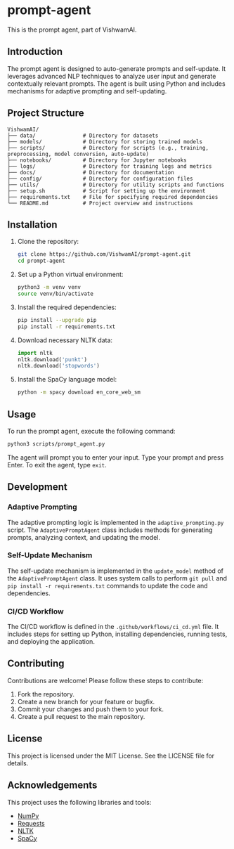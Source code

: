 # prompt-agent

This is the prompt agent, part of VishwamAI.

## Introduction

The prompt agent is designed to auto-generate prompts and self-update. It leverages advanced NLP techniques to analyze user input and generate contextually relevant prompts. The agent is built using Python and includes mechanisms for adaptive prompting and self-updating.

## Project Structure

```
VishwamAI/
├── data/               # Directory for datasets
├── models/             # Directory for storing trained models
├── scripts/            # Directory for scripts (e.g., training, preprocessing, model conversion, auto-update)
├── notebooks/          # Directory for Jupyter notebooks
├── logs/               # Directory for training logs and metrics
├── docs/               # Directory for documentation
├── config/             # Directory for configuration files
├── utils/              # Directory for utility scripts and functions
├── setup.sh            # Script for setting up the environment
├── requirements.txt    # File for specifying required dependencies
└── README.md           # Project overview and instructions
```

## Installation

1. Clone the repository:
   ```bash
   git clone https://github.com/VishwamAI/prompt-agent.git
   cd prompt-agent
   ```

2. Set up a Python virtual environment:
   ```bash
   python3 -m venv venv
   source venv/bin/activate
   ```

3. Install the required dependencies:
   ```bash
   pip install --upgrade pip
   pip install -r requirements.txt
   ```

4. Download necessary NLTK data:
   ```python
   import nltk
   nltk.download('punkt')
   nltk.download('stopwords')
   ```

5. Install the SpaCy language model:
   ```bash
   python -m spacy download en_core_web_sm
   ```

## Usage

To run the prompt agent, execute the following command:
```bash
python3 scripts/prompt_agent.py
```

The agent will prompt you to enter your input. Type your prompt and press Enter. To exit the agent, type `exit`.

## Development

### Adaptive Prompting

The adaptive prompting logic is implemented in the `adaptive_prompting.py` script. The `AdaptivePromptAgent` class includes methods for generating prompts, analyzing context, and updating the model.

### Self-Update Mechanism

The self-update mechanism is implemented in the `update_model` method of the `AdaptivePromptAgent` class. It uses system calls to perform `git pull` and `pip install -r requirements.txt` commands to update the code and dependencies.

### CI/CD Workflow

The CI/CD workflow is defined in the `.github/workflows/ci_cd.yml` file. It includes steps for setting up Python, installing dependencies, running tests, and deploying the application.

## Contributing

Contributions are welcome! Please follow these steps to contribute:

1. Fork the repository.
2. Create a new branch for your feature or bugfix.
3. Commit your changes and push them to your fork.
4. Create a pull request to the main repository.

## License

This project is licensed under the MIT License. See the LICENSE file for details.

## Acknowledgements

This project uses the following libraries and tools:
- [NumPy](https://numpy.org/)
- [Requests](https://docs.python-requests.org/en/latest/)
- [NLTK](https://www.nltk.org/)
- [SpaCy](https://spacy.io/)

